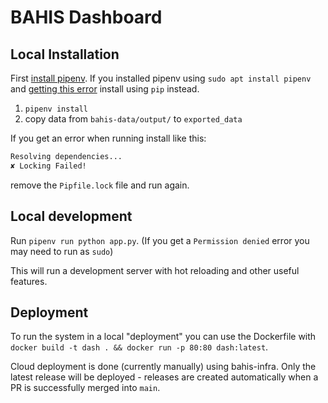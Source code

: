 # BAHIS Dashboard

## Local Installation

First [install pipenv](https://pipenv.pypa.io/en/latest/install/). If you installed pipenv using `sudo apt install pipenv` and [getting this error](https://github.com/pypa/pipenv/issues/5133) install using `pip` instead.

1. `pipenv install`
2. copy data from `bahis-data/output/` to `exported_data`

If you get an error when running install like this:

```bash
Resolving dependencies...
✘ Locking Failed!
```

remove the `Pipfile.lock` file and run again.

## Local development

Run `pipenv run python app.py`. (If you get a `Permission denied` error you may need to run as `sudo`)

This will run a development server with hot reloading and other useful features.

## Deployment

To run the system in a local "deployment" you can use the Dockerfile with `docker build -t dash . && docker run -p 80:80 dash:latest`.

Cloud deployment is done (currently manually) using bahis-infra. Only the latest release will be deployed - releases are created automatically when a PR is successfully merged into `main`.
